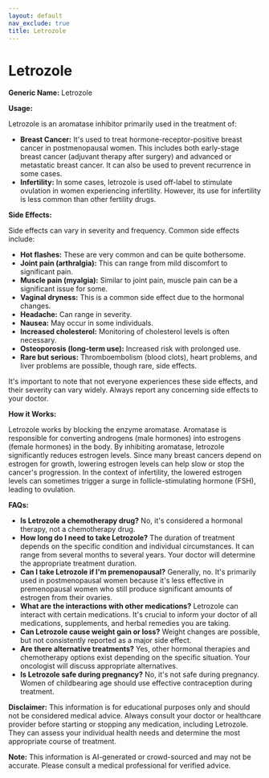 ```yaml
---
layout: default
nav_exclude: true
title: Letrozole
---
```


# Letrozole

**Generic Name:** Letrozole

**Usage:**

Letrozole is an aromatase inhibitor primarily used in the treatment of:

* **Breast Cancer:**  It's used to treat hormone-receptor-positive breast cancer in postmenopausal women.  This includes both early-stage breast cancer (adjuvant therapy after surgery) and advanced or metastatic breast cancer.  It can also be used to prevent recurrence in some cases.
* **Infertility:** In some cases, letrozole is used off-label to stimulate ovulation in women experiencing infertility.  However, its use for infertility is less common than other fertility drugs.


**Side Effects:**

Side effects can vary in severity and frequency. Common side effects include:

* **Hot flashes:** These are very common and can be quite bothersome.
* **Joint pain (arthralgia):** This can range from mild discomfort to significant pain.
* **Muscle pain (myalgia):** Similar to joint pain, muscle pain can be a significant issue for some.
* **Vaginal dryness:** This is a common side effect due to the hormonal changes.
* **Headache:**  Can range in severity.
* **Nausea:**  May occur in some individuals.
* **Increased cholesterol:** Monitoring of cholesterol levels is often necessary.
* **Osteoporosis (long-term use):** Increased risk with prolonged use.
* **Rare but serious:**  Thromboembolism (blood clots), heart problems, and liver problems are possible, though rare, side effects.

It's important to note that not everyone experiences these side effects, and their severity can vary widely.  Always report any concerning side effects to your doctor.


**How it Works:**

Letrozole works by blocking the enzyme aromatase.  Aromatase is responsible for converting androgens (male hormones) into estrogens (female hormones) in the body.  By inhibiting aromatase, letrozole significantly reduces estrogen levels.  Since many breast cancers depend on estrogen for growth, lowering estrogen levels can help slow or stop the cancer's progression.  In the context of infertility, the lowered estrogen levels can sometimes trigger a surge in follicle-stimulating hormone (FSH), leading to ovulation.


**FAQs:**

* **Is Letrozole a chemotherapy drug?** No, it's considered a hormonal therapy, not a chemotherapy drug.
* **How long do I need to take Letrozole?** The duration of treatment depends on the specific condition and individual circumstances. It can range from several months to several years. Your doctor will determine the appropriate treatment duration.
* **Can I take Letrozole if I'm premenopausal?**  Generally, no.  It's primarily used in postmenopausal women because it's less effective in premenopausal women who still produce significant amounts of estrogen from their ovaries.
* **What are the interactions with other medications?** Letrozole can interact with certain medications. It's crucial to inform your doctor of all medications, supplements, and herbal remedies you are taking.
* **Can Letrozole cause weight gain or loss?**  Weight changes are possible, but not consistently reported as a major side effect.
* **Are there alternative treatments?**  Yes, other hormonal therapies and chemotherapy options exist depending on the specific situation. Your oncologist will discuss appropriate alternatives.
* **Is Letrozole safe during pregnancy?** No, it's not safe during pregnancy.  Women of childbearing age should use effective contraception during treatment.

**Disclaimer:** This information is for educational purposes only and should not be considered medical advice.  Always consult your doctor or healthcare provider before starting or stopping any medication, including Letrozole. They can assess your individual health needs and determine the most appropriate course of treatment.


**Note:** This information is AI-generated or crowd-sourced and may not be accurate. Please consult a medical professional for verified advice.